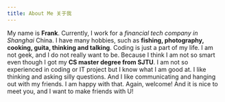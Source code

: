 ```yaml
---
title: About Me 关于我
---
```


My name is **Frank**.
Currently, I work for a *financial tech company in Shanghai* China.
I have many hobbies, such as **fishing, photography, cooking, guita, thinking and talking**. Coding is just a part of my life.
I am not geek, and I do not really want to be. Because I think I am not so smart even though I got my **CS master degree from SJTU**.
I am not so experienced in coding or IT project but I know what I am good at. I like thinking and asking silly questions. And I like
communicating and hanging out with my friends. I am happy with that.
Again, welcome! And it is nice to meet you, and I want to make friends with U!
